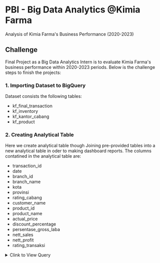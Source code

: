 # PBI - Big Data Analytics @Kimia Farma
Analysis of Kimia Farma's Business Performance (2020-2023)
## Challenge
Final Project as a Big Data Analytics Intern is to evaluate Kimia Farma's business performance within 2020-2023 periods. Below is the challenge steps to finish the projects:
### 1. Importing Dataset to BigQuery
Dataset consists the following tables:
- kf_final_transaction
- kf_inventory
- kf_kantor_cabang
- kf_product
  
### 2. Creating Analytical Table
Here we create analytical table though Joining pre-provided tables into a new analytical table in oder to making dashboard reports.
The columns contatined in the analytical table are:
- transaction_id
- date
- branch_id
- branch_name
- kota
- provinsi
- rating_cabang
- customer_name
- product_id
- product_name
- actual_price
- discount_percentage
- persentase_gross_laba
- nett_sales
- nett_profit
- rating_transaksi
  
<details>
  <summary> Clink to View Query </summary>
    <br>
  
```sql
CREATE TABLE kimia_farma.kf_analytics AS(
SELECT
  t.transaction_id,
  t.date,
  t.branch_id,
  k.branch_name,
  k.kota,
  k.provinsi,
  k.rating as rating_cabang,
  t.customer_name,
  p.product_id,
  p.product_name,
  p.price as actual_price,
  t.discount_percentage,
  t.price * (1-discount_percentage) as nett_sales,
  CASE
    WHEN p.price <= 50000 THEN "10%"
    WHEN p.price BETWEEN 50001 and 100000 THEN "15%"
    WHEN p.price BETWEEN 100001 and 300000 THEN "20%"
    WHEN p.price BETWEEN 300001 and 500000 THEN "25%"
    ELSE "30%"
  END as persentase_gross_laba,
  t.price * (1-t.discount_percentage) *
    CASE
      WHEN p.price <= 50000 THEN 0.1
      WHEN p.price BETWEEN 50001 and 100000 THEN 0.15
      WHEN p.price BETWEEN 100001 and 300000 THEN 0.2
      WHEN p.price BETWEEN 300001 and 500000 THEN 0.25
      ELSE 0.3
    END as nett_profit,
  t.rating as rating_transaction

FROM kimia_farma.kf_final_transaction as t
LEFT JOIN kimia_farma.kf_kantor_cabang as k
  ON t.branch_id = k.branch_id
LEFT JOIN kimia_farma.kf_product as p
  ON t.product_id = p.product_id
ORDER BY t.date desc, k.provinsi, k.kota, t.customer_name
);
```

<details>
  
### Create Report
Dashboard report created in the Looker Studio


